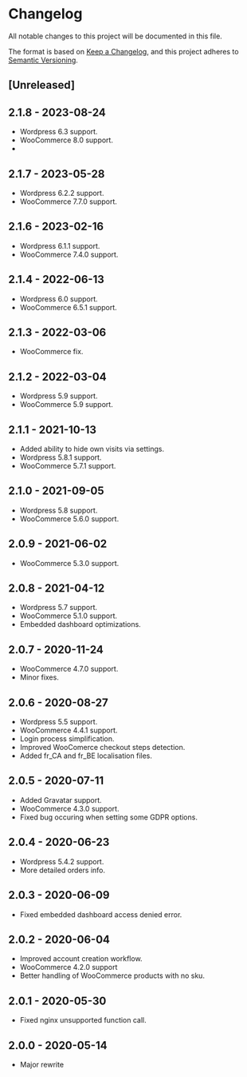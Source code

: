 # Changelog

All notable changes to this project will be documented in this file.

The format is based on [Keep a Changelog](https://keepachangelog.com/en/1.0.0/),
and this project adheres to [Semantic Versioning](https://semver.org/spec/v2.0.0.html).

## [Unreleased]

## 2.1.8 - 2023-08-24

- Wordpress 6.3 support.
- WooCommerce 8.0 support.
- 
## 2.1.7 - 2023-05-28

- Wordpress 6.2.2 support.
- WooCommerce 7.7.0 support.

## 2.1.6 - 2023-02-16

- Wordpress 6.1.1 support.
- WooCommerce 7.4.0 support.

## 2.1.4 - 2022-06-13

- Wordpress 6.0 support.
- WooCommerce 6.5.1 support.


## 2.1.3 - 2022-03-06

- WooCommerce fix.

## 2.1.2 - 2022-03-04

- Wordpress 5.9 support.
- WooCommerce 5.9 support.

## 2.1.1 - 2021-10-13

- Added ability to hide own visits via settings.
- Wordpress 5.8.1 support.
- WooCommerce 5.7.1 support.

## 2.1.0 - 2021-09-05

- Wordpress 5.8 support.
- WooCommerce 5.6.0 support.

## 2.0.9 - 2021-06-02

- WooCommerce 5.3.0 support.

## 2.0.8 - 2021-04-12

- Wordpress 5.7 support.
- WooCommerce 5.1.0 support.
- Embedded dashboard optimizations.

## 2.0.7 - 2020-11-24

- WooCommerce 4.7.0 support.
- Minor fixes.

## 2.0.6 - 2020-08-27

- Wordpress 5.5 support.
- WooCommerce 4.4.1 support.
- Login process simplification. 
- Improved WooComerce checkout steps detection. 
- Added fr_CA and fr_BE localisation files.

## 2.0.5 - 2020-07-11

- Added Gravatar support.
- WooCommerce 4.3.0 support.
- Fixed bug occuring when setting some GDPR options.


## 2.0.4 - 2020-06-23

- Wordpress 5.4.2 support.
- More detailed orders info.


## 2.0.3 - 2020-06-09

- Fixed embedded dashboard access denied error.

## 2.0.2 - 2020-06-04

- Improved account creation workflow.
- WooCommerce 4.2.0 support
- Better handling of WooCommerce products with no sku.

## 2.0.1 - 2020-05-30

- Fixed nginx unsupported function call.

## 2.0.0 - 2020-05-14

- Major rewrite